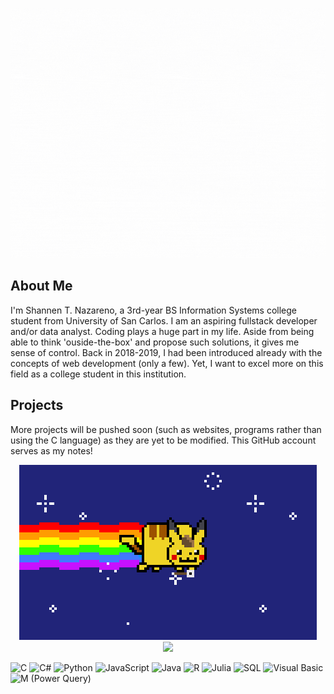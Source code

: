
<p align="center">
  <img src="intro2.gif" alt="animated" height="400px"/>
</p>
<div>
  <h2>About Me</h2>
  <p>
  I'm Shannen T. Nazareno, a 3rd-year BS Information Systems college student from University of San Carlos. I am an aspiring fullstack developer and/or data analyst. Coding plays a huge part in my life. Aside from being able to think 'ouside-the-box' and propose such solutions, it gives me sense of control. Back in 2018-2019, I had been introduced already with the concepts of web development (only a few). Yet, I want to excel more on this field as a college student in this institution. 
  </p>
</div>
<div>
  <h2>Projects</h2>
   <p>More projects will be pushed soon (such as websites, programs rather than using the C language) as they are yet to be modified. This GitHub account serves as my notes! </p>
</div>
 
<p align="center">
  <img src="e847f007653d406146a41c9ec6b034d5.gif" alt="animated" />
  <br>
  <img src="https://github-readme-stats.vercel.app/api/top-langs/?username=nzrnshannen"/>
  
  ![C](https://img.shields.io/badge/C-00599C?style=for-the-badge&logo=c&logoColor=white)
  ![C#](https://img.shields.io/badge/C%23-239120?style=for-the-badge&logo=c-sharp&logoColor=white)
  ![Python](https://img.shields.io/badge/Python-3670A0?style=for-the-badge&logo=python&logoColor=ffdd54)
  ![JavaScript](https://img.shields.io/badge/JavaScript-F7DF1E?style=for-the-badge&logo=javascript&logoColor=black)
  ![Java](https://img.shields.io/badge/Java-ED8B00?style=for-the-badge&logo=java&logoColor=white)
  ![R](https://img.shields.io/badge/R-276DC3?style=for-the-badge&logo=r&logoColor=white)
  ![Julia](https://img.shields.io/badge/Julia-9558B2?style=for-the-badge&logo=julia&logoColor=white)
  ![SQL](https://img.shields.io/badge/SQL-336791?style=for-the-badge&logo=postgresql&logoColor=white)
  ![Visual Basic](https://img.shields.io/badge/Visual_Basic-5C2D91?style=for-the-badge&logo=visual-basic&logoColor=white)
  ![M (Power Query)](https://img.shields.io/badge/M(PowerQuery)-217346?style=for-the-badge&logo=power-bi&logoColor=white)
</p>
<br>
<br>



